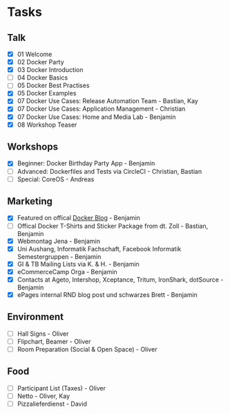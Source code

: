 
# Tasks

## Talk

- [x] 01 Welcome
- [x] 02 Docker Party
- [x] 03 Docker Introduction
- [ ] 04 Docker Basics
- [ ] 05 Docker Best Practises
- [x] 05 Docker Examples
- [x] 07 Docker Use Cases: Release Automation Team - Bastian, Kay
- [x] 07 Docker Use Cases: Application Management - Christian
- [x] 07 Docker Use Cases: Home and Media Lab - Benjamin
- [x] 08 Workshop Teaser

## Workshops

- [x] Beginner: Docker Birthday Party App - Benjamin
- [ ] Advanced: Dockerfiles and Tests via CircleCI - Christian, Bastian
- [ ] Special: CoreOS - Andreas

## Marketing

- [x] Featured on offical [Docker Blog](https://blog.docker.com/2016/04/docker-agenda-april) - Benjamin
- [ ] Offical Docker T-Shirts and Sticker Package from dt. Zoll - Bastian, Benjamin
- [x] Webmontag Jena - Benjamin
- [x] Uni Aushang, Informatik Fachschaft, Facebook Informatik Semestergruppen - Benjamin
- [x] GI & TB Mailing Lists via K. & H. - Benjamin
- [x] eCommerceCamp Orga - Benjamin
- [x] Contacts at Ageto, Intershop, Xceptance, Tritum, IronShark, dotSource - Benjamin
- [X] ePages internal RND blog post und schwarzes Brett - Benjamin

## Environment

- [ ] Hall Signs - Oliver
- [ ] Flipchart, Beamer - Oliver
- [ ] Room Preparation (Social & Open Space) - Oliver

## Food

- [ ] Participant List (Taxes) - Oliver
- [ ] Netto - Oliver, Kay
- [ ] Pizzalieferdienst - David
